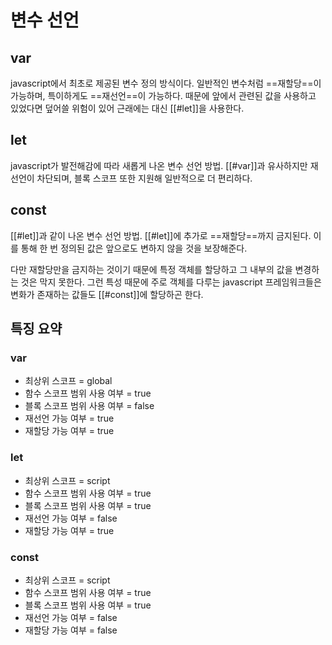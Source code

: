 # 변수 선언
## var
javascript에서 최초로 제공된 변수 정의 방식이다. 일반적인 변수처럼 ==재할당==이 가능하며, 특이하게도 ==재선언==이 가능하다. 때문에 앞에서 관련된 값을 사용하고 있었다면 덮어쓸 위험이 있어 근래에는 대신 [[#let]]을 사용한다.

## let
javascript가 발전해감에 따라 새롭게 나온 변수 선언 방법. [[#var]]과 유사하지만 재선언이 차단되며, 블록 스코프 또한 지원해 일반적으로 더 편리하다.

## const
[[#let]]과 같이 나온 변수 선언 방법. [[#let]]에 추가로 ==재할당==까지 금지된다. 이를 통해 한 번 정의된 값은 앞으로도 변하지 않을 것을 보장해준다.

다만 재할당만을 금지하는 것이기 때문에 특정 객체를 할당하고 그 내부의 값을 변경하는 것은 막지 못한다. 그런 특성 때문에 주로 객체를 다루는 javascript 프레임워크들은 변화가 존재하는 값들도 [[#const]]에 할당하곤 한다.

## 특징 요약
### var
- 최상위 스코프 = global
- 함수 스코프 범위 사용 여부 = true
- 블록 스코프 범위 사용 여부 = false
- 재선언 가능 여부 = true
- 재할당 가능 여부 = true
### let
- 최상위 스코프 = script
- 함수 스코프 범위 사용 여부 = true
- 블록 스코프 범위 사용 여부 = true
- 재선언 가능 여부 = false
- 재할당 가능 여부 = true
### const
- 최상위 스코프 = script
- 함수 스코프 범위 사용 여부 = true
- 블록 스코프 범위 사용 여부 = true
- 재선언 가능 여부 = false
- 재할당 가능 여부 = false